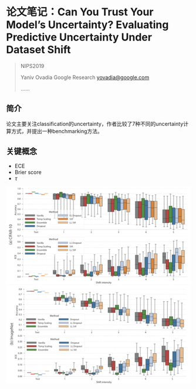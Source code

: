 # 论文笔记：Can You Trust Your Model’s Uncertainty? Evaluating Predictive Uncertainty Under Dataset Shift

> NIPS2019
>
> Yaniv Ovadia Google Research  yovadia@google.com
>
> ……

## 简介

论文主要关注classification的uncertainty，作者比较了7种不同的uncertainty计算方式，并提出一种benchmarking方法。



## 关键概念

- ECE
- Brier score
- $\tau$





<img src="./image-20200729111022442.png" alt="image-20200729111022442" style="zoom:50%;" />

<img src="./image-20200729111107470.png" alt="image-20200729111107470" style="zoom:50%;" />


